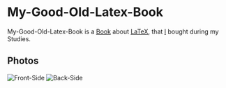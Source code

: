 # My-Good-Old-Latex-Book

My-Good-Old-Latex-Book is a [Book](700054.md) about [LaTeX](9300010.md), that [I](0.mg) bought during my Studies.

## Photos

![Front-Side](400000116.jpg)
![Back-Side](400000117.jpg)
